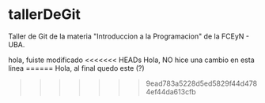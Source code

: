 # tallerDeGit

Taller de Git de la materia "Introduccion a la Programacion" de la FCEyN - UBA.

hola, fuiste modificado
<<<<<<< HEADs
Hola, NO hice una cambio en esta linea
====== Hola, al final quedo este (?)
>>>>>>> 9ead783a5228d5ed5829f44d4784ef44da613cfb
